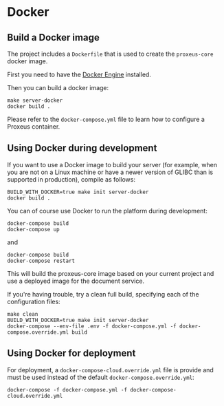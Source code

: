 # Docker


## Build a Docker image

The project includes a `Dockerfile` that is used to create the `proxeus-core` docker image.

First you need to have the [Docker Engine](https://docs.docker.com/install/) installed.

Then you can build a docker image:

```
make server-docker
docker build .
```

Please refer to the `docker-compose.yml` file to learn how to configure a Proxeus container.

## Using Docker during development

If you want to use a Docker image to build your server (for example, when you are not on a Linux machine or have a newer version of GLIBC than is supported in production), compile as follows:

```
BUILD_WITH_DOCKER=true make init server-docker
docker build .
```

You can of course use Docker to run the platform during development:

```
docker-compose build
docker-compose up
```

and

```
docker-compose build
docker-compose restart
```

This will build the proxeus-core image based on your current project and use a deployed image
for the document service.

If you're having trouble, try a clean full build, specifying each of the configuration files:

```
make clean
BUILD_WITH_DOCKER=true make init server-docker
docker-compose --env-file .env -f docker-compose.yml -f docker-compose.override.yml build
```

## Using Docker for deployment

For deployment, a `docker-compose-cloud.override.yml` file is provide and must be used
instead of the default `docker-compose.override.yml`:

```
docker-compose -f docker-compose.yml -f docker-compose-cloud.override.yml
```
